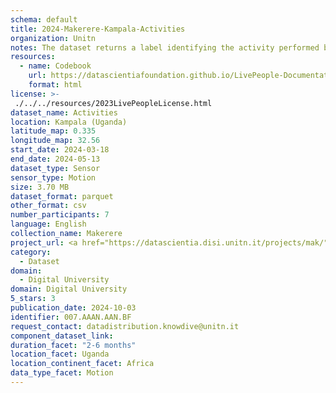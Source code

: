 ```yaml
---
schema: default
title: 2024-Makerere-Kampala-Activities
organization: Unitn
notes: The dataset returns a label identifying the activity performed by the user, accurately detected using low power signals from multiple sensors in the device. This is achieved using Google's Activity Recognition API. Possible activities are; still, in_vehicle, on_bycicle, on_foot, running, tilting, walking.   It is part of the Makerere data collection, which contains data about the everyday life activities of students coming from Makerere University located in Uganda. The data were collected via questionnaires, data coming from 30 smartphone sensors associated to thousand self-reported annotations over a period of 8 weeks.
resources:
  - name: Codebook
    url: https://datascientiafoundation.github.io/LivePeople-Documentation/codebooks/2024-MAK-Kampala-activities.html
    format: html
license: >-
 ./../../resources/2023LivePeopleLicense.html
dataset_name: Activities
location: Kampala (Uganda)
latitude_map: 0.335
longitude_map: 32.56
start_date: 2024-03-18
end_date: 2024-05-13
dataset_type: Sensor
sensor_type: Motion
size: 3.70 MB
dataset_format: parquet
other_format: csv
number_participants: 7
language: English
collection_name: Makerere
project_url: <a href="https://datascientia.disi.unitn.it/projects/mak/">https://datascientia.disi.unitn.it/projects/mak/</a>
category: 
  - Dataset
domain: 
  - Digital University
domain: Digital University
5_stars: 3
publication_date: 2024-10-03
identifier: 007.AAAN.AAN.BF
request_contact: datadistribution.knowdive@unitn.it
component_dataset_link: 
duration_facet: "2-6 months"
location_facet: Uganda
location_continent_facet: Africa
data_type_facet: Motion
---
```


